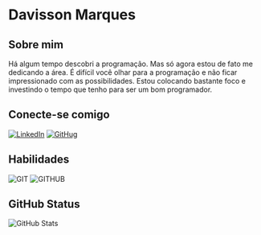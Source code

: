 # Davisson Marques

## Sobre mim
Há algum tempo descobri a programação. Mas só agora estou de fato me dedicando a área. É difícil você olhar para a programação e não ficar impressionado com as possibilidades. Estou colocando bastante foco e investindo o tempo que tenho para ser um bom programador.

## Conecte-se comigo
[![LinkedIn](https://img.shields.io/badge/LinkedIn-000?style=for-the-badge&logo=linkedin&logoColor=0E76A8)](https://www.linkedin.com/in/DavissonMars/) [![GitHug](https://img.shields.io/badge/GitHub-000?style=for-the-badge&logo=GitHub&logoColor=0E76A8)](https://www.github.com/DavissonMars/)

## Habilidades
![GIT](https://img.shields.io/badge/GIT-000?style=for-the-badge&logo=GIT) ![GITHUB](https://img.shields.io/badge/GITHUB-000?style=for-the-badge&logo=github)

## GitHub Status
![GitHub Stats](https://github-readme-stats.vercel.app/api?username=DavissonMars&theme=transparent&bg_color=000&border_color=30A3DC&show_icons=true&icon_color=30A3DC&title_color=E94D5F&text_color=FFF)